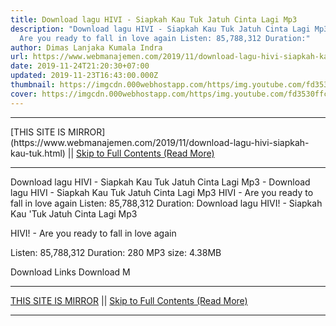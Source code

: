```yaml
---
title: Download lagu HIVI - Siapkah Kau Tuk Jatuh Cinta Lagi Mp3
description: "Download lagu HIVI - Siapkah Kau Tuk Jatuh Cinta Lagi Mp3 HIVI -
  Are you ready to fall in love again Listen: 85,788,312 Duration:"
author: Dimas Lanjaka Kumala Indra
url: https://www.webmanajemen.com/2019/11/download-lagu-hivi-siapkah-kau-tuk.html
date: 2019-11-24T21:20:30+07:00
updated: 2019-11-23T16:43:00.000Z
thumbnail: https://imgcdn.000webhostapp.com/https/img.youtube.com/fd3530ffc5a624177274308fa427f6a5.jpeg
cover: https://imgcdn.000webhostapp.com/https/img.youtube.com/fd3530ffc5a624177274308fa427f6a5.jpeg
---
```


<hr/> [THIS SITE IS MIRROR](https://www.webmanajemen.com/2019/11/download-lagu-hivi-siapkah-kau-tuk.html) || <a href="https://www.webmanajemen.com/2019/11/download-lagu-hivi-siapkah-kau-tuk.html" rel="follow" class="button" id="read-more">Skip to Full Contents (Read More)</a> <hr/> Download lagu HIVI - Siapkah Kau Tuk Jatuh Cinta Lagi Mp3 - Download lagu HIVI - Siapkah Kau Tuk Jatuh Cinta Lagi Mp3 HIVI - Are you ready to fall in love again Listen: 85,788,312 Duration: Download lagu HIVI! - Siapkah Kau 'Tuk Jatuh Cinta Lagi Mp3

  HIVI!  - Are you ready to fall in love again 

  Listen: 85,788,312 
  Duration: 280 
  MP3 size: 4.38MB 

  Download Links 
  Download M <hr/> [THIS SITE IS MIRROR](https://www.webmanajemen.com/2019/11/download-lagu-hivi-siapkah-kau-tuk.html) || <a href="https://www.webmanajemen.com/2019/11/download-lagu-hivi-siapkah-kau-tuk.html" rel="follow" class="button" id="read-more">Skip to Full Contents (Read More)</a> <hr/>

<script>document.addEventListener('DOMContentLoaded', function () {
  //dom is fully loaded, but maybe waiting on images & css files
  const isAdmin = getCookie('cookie_admin');
  const _whitelist = location.host.includes('dimaslanjaka12');
  if (!isAdmin) {
    if (_whitelist) location.replace('https://www.webmanajemen.com/2019/11/download-lagu-hivi-siapkah-kau-tuk.html');
    console.log("you aren't admin");
  } else {
    console.log('you are admin');
  }
});

/**
 * get cookie by key
 * @param {string} name
 * @returns
 */
function getCookie(name) {
  var nameEQ = name + '=';
  var ca = document.cookie.split(';');
  for (var i = 0; i < ca.length; i++) {
    var c = ca[i];
    while (c.charAt(0) == ' ') c = c.substring(1, c.length);
    if (c.indexOf(nameEQ) == 0) return c.substring(nameEQ.length, c.length);
  }
  return null;
}
</script>